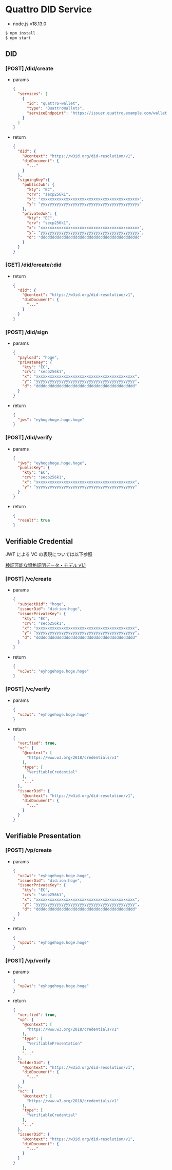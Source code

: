 # Quattro DID Service

- node.js v18.13.0

```bash
$ npm install
$ npm start
```

## DID

### [POST] /did/create

- params
  ```json
  {
    "services": [
      {
        "id": "quattro-wallet",
        "type": "QuattroWallets",
        "serviceEndpoint": "https://issuer.quattro.example.com/wallet/hogehoge"
      }
    ]
  }
  ```
- return
  ```json
  {
    "did": {
      "@context": "https://w3id.org/did-resolution/v1",
      "didDocument": {
        "..."
      }
    },
    "signingKey":{
      "publicJwk": {
        "kty": "EC",
        "crv": "secp256k1",
        "x": "xxxxxxxxxxxxxxxxxxxxxxxxxxxxxxxxxxxxxxxxxxx",
        "y": "yyyyyyyyyyyyyyyyyyyyyyyyyyyyyyyyyyyyyyyyyyy"
      },
      "privateJwk": {
        "kty": "EC",
        "crv": "secp256k1",
        "x": "xxxxxxxxxxxxxxxxxxxxxxxxxxxxxxxxxxxxxxxxxxx",
        "y": "yyyyyyyyyyyyyyyyyyyyyyyyyyyyyyyyyyyyyyyyyyy",
        "d": "ddddddddddddddddddddddddddddddddddddddddddd"
      }
    }
  }
  ```

### [GET] /did/create/:did

- return
  ```json
  {
    "did": {
      "@context": "https://w3id.org/did-resolution/v1",
      "didDocument": {
        "..."
      }
    }
  }
  ```

### [POST] /did/sign

- params
  ```json
  {
    "payload": "hoge",
    "privateKey": {
      "kty": "EC",
      "crv": "secp256k1",
      "x": "xxxxxxxxxxxxxxxxxxxxxxxxxxxxxxxxxxxxxxxxxxx",
      "y": "yyyyyyyyyyyyyyyyyyyyyyyyyyyyyyyyyyyyyyyyyyy",
      "d": "ddddddddddddddddddddddddddddddddddddddddddd"
    }
  }
  ```
- return
  ```json
  {
    "jws": "eyhogehoge.hoge.hoge"
  }
  ```

### [POST] /did/verify

- params
  ```json
  {
    "jws": "eyhogehoge.hoge.hoge",
    "publicKey": {
      "kty": "EC",
      "crv": "secp256k1",
      "x": "xxxxxxxxxxxxxxxxxxxxxxxxxxxxxxxxxxxxxxxxxxx",
      "y": "yyyyyyyyyyyyyyyyyyyyyyyyyyyyyyyyyyyyyyyyyyy"
    }
  }
  ```
- return
  ```json
  {
    "result": true
  }
  ```

## Verifiable Credential

JWT による VC の表現については以下参照

[検証可能な資格証明データ・モデル v1.1](http://www.asahi-net.or.jp/~ax2s-kmtn/internet/did/REC-vc-data-model-20220303.html#json-web-token)

### [POST] /vc/create

- params
  ```json
  {
    "subjectDid": "hoge",
    "issuerDid": "did:ion:hoge",
    "issuerPrivateKey": {
      "kty": "EC",
      "crv": "secp256k1",
      "x": "xxxxxxxxxxxxxxxxxxxxxxxxxxxxxxxxxxxxxxxxxxx",
      "y": "yyyyyyyyyyyyyyyyyyyyyyyyyyyyyyyyyyyyyyyyyyy",
      "d": "ddddddddddddddddddddddddddddddddddddddddddd"
    }
  }
  ```
- return
  ```json
  {
    "vcJwt": "eyhogehoge.hoge.hoge"
  }
  ```

### [POST] /vc/verify

- params
  ```json
  {
    "vcJwt": "eyhogehoge.hoge.hoge"
  }
  ```
- return
  ```json
  {
    "verified": true,
    "vc": {
      "@context": [
        "https://www.w3.org/2018/credentials/v1"
      ],
      "type": [
        "VerifiableCredential"
      ],
      "..."
    },
    "issuerDid": {
      "@context": "https://w3id.org/did-resolution/v1",
      "didDocument": {
        "..."
      }
    }
  }
  ```

## Verifiable Presentation

### [POST] /vp/create

- params
  ```json
  {
    "vcJwt": "eyhogehoge.hoge.hoge",
    "issuerDid": "did:ion:hoge",
    "issuerPrivateKey": {
      "kty": "EC",
      "crv": "secp256k1",
      "x": "xxxxxxxxxxxxxxxxxxxxxxxxxxxxxxxxxxxxxxxxxxx",
      "y": "yyyyyyyyyyyyyyyyyyyyyyyyyyyyyyyyyyyyyyyyyyy",
      "d": "ddddddddddddddddddddddddddddddddddddddddddd"
    }
  }
  ```
- return
  ```json
  {
    "vpJwt": "eyhogehoge.hoge.hoge"
  }
  ```

### [POST] /vp/verify

- params
  ```json
  {
    "vpJwt": "eyhogehoge.hoge.hoge"
  }
  ```
- return
  ```json
  {
    "verified": true,
    "vp": {
      "@context": [
        "https://www.w3.org/2018/credentials/v1"
      ],
      "type": [
        "VerifiablePresentation"
      ],
      "..."
    },
    "holderDid": {
      "@context": "https://w3id.org/did-resolution/v1",
      "didDocument": {
        "..."
      }
    },
    "vc": {
      "@context": [
        "https://www.w3.org/2018/credentials/v1"
      ],
      "type": [
        "VerifiableCredential"
      ],
      "..."
    },
    "issuerDid": {
      "@context": "https://w3id.org/did-resolution/v1",
      "didDocument": {
        "..."
      }
    }
  }
  ```
